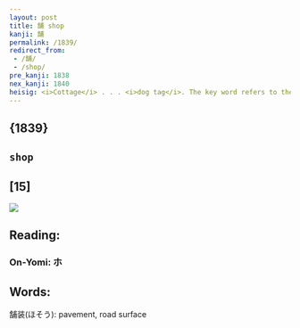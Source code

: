 ```yaml
---
layout: post
title: 舗 shop
kanji: 舗
permalink: /1839/
redirect_from:
 - /舗/
 - /shop/
pre_kanji: 1838
nex_kanji: 1840
heisig: <i>Cottage</i> . . . <i>dog tag</i>. The key word refers to the noun, not the verb.
---
```


## {1839}

## `shop`

## [15]

<div class="stroke"><img src="E88897.png" /></div>

## Reading:

### On-Yomi: ホ

## Words:

舗装(ほそう): pavement, road surface
